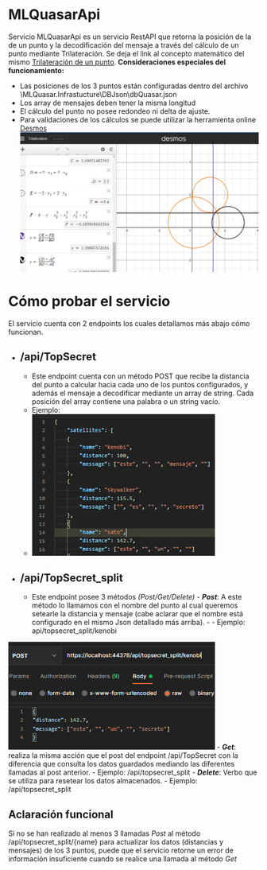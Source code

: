 # MLQuasarApi

Servicio MLQuasarApi  es un servicio RestAPI que retorna la posición de la de un punto y la decodificación del mensaje a través del cálculo de un punto mediante Trilateración. Se deja el link al concepto matemático del mismo [Trilateración de un punto](https://es.wikipedia.org/wiki/Trilateraci%C3%B3n).
**Consideraciones especiales del funcionamiento:**

 - Las posiciones de los 3 puntos están configuradas dentro del archivo \MLQuasar.Infrastucture\DBJson\dbQuasar.json
 - Los array de mensajes deben tener la misma longitud
 - El cálculo del punto no posee redondeo ni delta de ajuste.
 - Para validaciones de los cálculos se puede utilizar la herramienta online [Desmos](https://www.desmos.com/calculator/vdy4hafwyb?lang=es)
 ![Desmos Trilateration](https://github.com/frankristian/MLQuasarChallenge/blob/master/docs/img/img.PNG?raw=true)
 
    
# Cómo probar el servicio
El servicio cuenta con 2 endpoints  los cuales detallamos más abajo cómo funcionan.
 - /api/TopSecret
	 - 
	 - Este endpoint cuenta con  un método POST que recibe la distancia del punto a calcular hacia cada uno de los puntos configurados, y además el mensaje a decodificar mediante un array de string. Cada posición del array contiene una palabra o un string vacío.
	 - Ejemplo: 
	 - ![Post Ejemplo](https://github.com/frankristian/MLQuasarChallenge/blob/master/docs/img/Post1.PNG?raw=true)
 - /api/TopSecret_split
	 - 
	 - Este endpoint posee 3 métodos *(Post/Get/Delete)* 
			 - ***Post***: A este método lo llamamos con el nombre del punto al cual queremos setearle la distancia y mensaje (cabe aclarar que el nombre está configurado en el mismo Json detallado más arriba).
			 - 
			 - Ejemplo: api/topsecret_split/kenobi

![Post Parcial](https://github.com/frankristian/MLQuasarChallenge/blob/master/docs/img/Post2.PNG?raw=true)
			 - ***Get***: realiza la misma acción que el post del endpoint /api/TopSecret con la diferencia que consulta los datos guardados mediando las diferentes llamadas al post anterior. 
			- Ejemplo: /api/topsecret_split
		- ***Delete***: Verbo que se utiliza para resetear los datos almacenados.
			- Ejemplo: /api/topsecret_split

## Aclaración funcional
Si no se han realizado al menos 3 llamadas *Post* al método /api/topsecret_split/{name} para actualizar los datos (distancias y mensajes) de los 3 puntos, puede que el servicio retorne un error de información insuficiente cuando se realice una llamada al método *Get*

